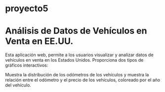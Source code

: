 # proyecto5
# Análisis de Datos de Vehículos en Venta en EE.UU.

Esta aplicación web,  permite a los usuarios visualizar y analizar datos de vehículos en venta en los Estados Unidos. Proporciona dos tipos de gráficos interactivos:

 Muestra la distribución de los odómetros de los vehículos y muestra la relación entre el odómetro y el precio de los vehículos, coloreado por el año del vehículo.
